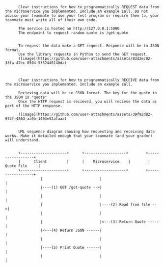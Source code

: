           Clear instructions for how to programmatically REQUEST data from the microservice you implemented. Include an example call. Do not advise your teammate to use your test program or require them to, your teammate must write all of their own code.

          The service is hosted on http://127.0.0.1:5000
          The endpoint to request random quote is /get-quote
          
          
          To request the data make a GET request. Response will be in JSON format. 
          Use the library requests in Python to send the GET request.
          ![image](https://github.com/user-attachments/assets/83d2e702-33fa-47ec-8504-5352446140da)
          
          
          
          Clear instructions for how to programmatically RECEIVE data from the microservice you implemented. Include an example call. 
          
          Recieving data will be in JSON format. The key for the quote in the JSON is "quote"
          Once the HTTP request is recieved, you will recieve the data as part of the HTTP response. 
          
          ![image](https://github.com/user-attachments/assets/39f92d82-972f-4863-aa9b-1494e52afaaa)
          
          
          UML sequence diagram showing how requesting and receiving data works. Make it detailed enough that your teammate (and your grader) will understand.
          

          +---------------------+      +-------------------+        +------------------+
          |      Client         |      |    Microservice    |        |   Quote File     |
          +---------------------+      +-------------------+        +------------------+
                    |                          |                          |
                    |----(1) GET /get-quote -->|                          |
                    |                          |                          |
                    |                          |----(2) Read from file -->|
                    |                          |                          |
                    |                          |<---(3) Return Quote -----|
                    |<---(4) Return JSON ------|                          |
                    |                          |                          |
                    |----(5) Print Quote ------|                          |
                    |                          |                          |

